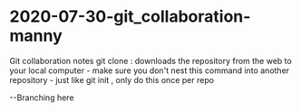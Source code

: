 # 2020-07-30-git_collaboration-manny

Git collaboration notes
 git clone <url> : downloads the repository from the web to your local computer 
	- make sure you don't nest this command into another repository
	- just like git init , only do this once per repo


--Branching here
